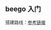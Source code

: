## beego 入门
搭建路线：[参考链接](http://note.youdo.com/noteshare?id=2f58a236de79b0bba3454f65517493e9&sub=WEBb1b927b42b3cfe3e0e99504417584dcd)